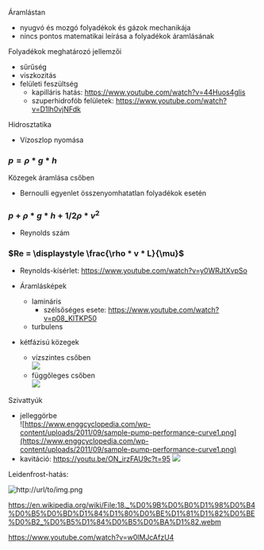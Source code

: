 
Áramlástan
- nyugvó és mozgó folyadékok és gázok mechanikája
- nincs pontos matematikai leírása a folyadékok áramlásának

Folyadékok meghatározó jellemzői
- sűrűség
- viszkozitás
- felületi feszültség
  - kapilláris hatás: https://www.youtube.com/watch?v=44Huos4glis
  - szuperhidrofób felületek: https://www.youtube.com/watch?v=D1lh0vjNFdk

Hidrosztatika
- Vízoszlop nyomása
### $p = \rho * g * h$

Közegek áramlása csőben
- Bernoulli egyenlet összenyomhatatlan folyadékok esetén
### $p + \rho * g * h + 1/2 \rho * v^{2}$

- Reynolds szám
### $Re = \displaystyle \frac{\rho * v * L}{\mu}$

- Reynolds-kísérlet: https://www.youtube.com/watch?v=y0WRJtXvpSo

- Áramlásképek
  - lamináris
    - szélsőséges esete: https://www.youtube.com/watch?v=p08_KlTKP50 
  - turbulens
- kétfázisú közegek
  - vízszintes csőben<br>
    ![](http://www.drbratland.com/PipeFlow2/images/Figure1_2_1.jpg)
  - függőleges csőben<br>
    ![](http://www.drbratland.com/PipeFlow2/images/Figure1_2_3.jpg)
  
Szivattyúk
  - jelleggörbe<br>
![https://www.enggcyclopedia.com/wp-content/uploads/2011/09/sample-pump-performance-curve1.png](https://www.enggcyclopedia.com/wp-content/uploads/2011/09/sample-pump-performance-curve1.png)
  - kavitáció: https://youtu.be/ON_irzFAU9c?t=95
![](https://upload.wikimedia.org/wikipedia/commons/e/e6/Cavitation_Propeller_Damage.JPG)


Leidenfrost-hatás:

![http://url/to/img.png](https://thermal-engineering.org/wp-content/uploads/2019/05/Boiling-Curve-Boiling-Modes.png)

https://en.wikipedia.org/wiki/File:18._%D0%9B%D0%B0%D1%98%D0%B4%D0%B5%D0%BD%D1%84%D1%80%D0%BE%D1%81%D1%82%D0%BE%D0%B2_%D0%B5%D1%84%D0%B5%D0%BA%D1%82.webm

https://www.youtube.com/watch?v=w0lMJcAfzU4




 
